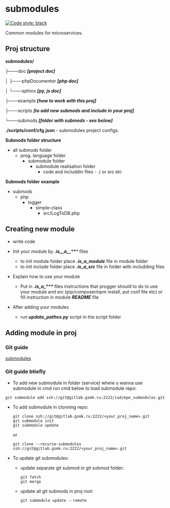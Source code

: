 # submodules

[![Code style: black](https://img.shields.io/badge/code%20style-black-000000.svg)](https://github.com/psf/black)

Common modules for microservices. 

## Proj structure

**submodules/**

├───doc ***[project doc]***

│   ├───phpDocumentor ***[php doc]***

│   └───sphinx ***[py, js doc]***

├───example ***[how to work with this proj]***

├───scripts ***[to add new submods and include in your proj]***

└───submods ***[folder with submods - see below]***

**./scripts/conf/cfg.json** - submodules project configs.

**Submods folder structure**

- all submods folder
	- prog. language folder
    	- submodule folder
        	- submodule realisation folder
            	- code and includdin files - ./ or src etc 

**Submods folder example**

- submods
	- php
		- logger
			 - simple-class
			 	- src/LogToDB.php

## Creating new module

- write code
- Init your module by ***.is__a__*\*\**** files

    * to init module folder place ***.is_a_module*** file in module folder
    * to init include folder place ***.is_a_src*** file in folder with includding files

* Explain how to use your module

    * Put in ***.is_a_\*\*\**** files instructions that progger should to do to use your module and src (pip/composer/npm install, put conf file etc) or fill instruction in module ***README*** file

* After adding your modules

    * run ***update_pathes.py*** script in the script folder 

## Adding module in proj

### Git guide

[submodules](https://git-scm.com/book/ru/v2/%D0%98%D0%BD%D1%81%D1%82%D1%80%D1%83%D0%BC%D0%B5%D0%BD%D1%82%D1%8B-Git-%D0%9F%D0%BE%D0%B4%D0%BC%D0%BE%D0%B4%D1%83%D0%BB%D0%B8 "guide")

### Git guide btiefly

* To add new submodule in folder (service) where u wanna use submodule in cmd run cmd below to load submodule repo:

`git submodule add ssh://git@gitlab.gsmk.ru:2222/iad/mpe_submodules.git`

* To add submodule in clonning repo:

      git clone ssh://git@gitlab.gsmk.ru:2222/<your_proj_name>.git
      git submodule init
      git submodule update

	or

      git clone --recurse-submodules ssh://git@gitlab.gsmk.ru:2222/<your_proj_name>.git

* To update git submodules:

	* update separate git submod in git submod folder:

		  git fetch
		  git merge

	* update all git submods in proj root: 

		  git submodule update --remote


